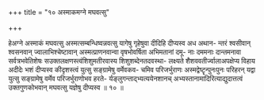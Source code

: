 +++
title = "१० अस्माकमग्ने मघवत्सु"

+++

हेअग्ने अस्माकं मघवत्सु अस्मत्सम्बन्धिष्वन्नवत्सु यागेषु गृहेषुवा दीदिहि दीप्यस्व अध अथान- न्तरं श्वसीवान् श्वसनवान् ज्वालाभिश्चेष्टावान् अस्मत्प्राणनवान्वा वृषभोवर्षिता अभिमतानां दमू- नाः दममनाः दान्तमनावा सर्वत्रभवेतिशेषः सउक्तलक्षणस्त्वंशिशुमतीरवास्य शिशुशब्देनतदवस्था- लक्ष्यते शैशववतीर्ज्वालाअपक्षेप्य विहाय अदीदेः भशं दीप्यस्व कीदृशस्त्वं युत्सु सङ्ग्रामेषु वर्मेवकव- चमिव परिजर्भुराणः अस्मद्वेष्टॄन्पुनःपुनः परिहरन् यद्वा युत्सु सङ्ग्रामेषु वर्मेव परिजर्भुराणोभव हरते- र्यङ्लुगन्ताद्भ्यत्ययेनशानच् अभ्यस्तानामादिरित्याद्युदात्तत्वं उक्तगुणकोभवान् मघवत्सु यज्ञेषु दीप्यस्व ॥ १० ॥